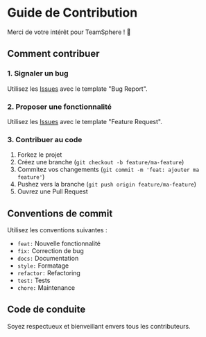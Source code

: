 # Guide de Contribution

Merci de votre intérêt pour TeamSphere ! 🎉

## Comment contribuer

### 1. Signaler un bug

Utilisez les [Issues](https://github.com/votre-username/teamsphere/issues) avec le template "Bug Report".

### 2. Proposer une fonctionnalité

Utilisez les [Issues](https://github.com/votre-username/teamsphere/issues) avec le template "Feature Request".

### 3. Contribuer au code

1. Forkez le projet
2. Créez une branche (`git checkout -b feature/ma-feature`)
3. Commitez vos changements (`git commit -m 'feat: ajouter ma feature'`)
4. Pushez vers la branche (`git push origin feature/ma-feature`)
5. Ouvrez une Pull Request

## Conventions de commit

Utilisez les conventions suivantes :

- `feat:` Nouvelle fonctionnalité
- `fix:` Correction de bug
- `docs:` Documentation
- `style:` Formatage
- `refactor:` Refactoring
- `test:` Tests
- `chore:` Maintenance

## Code de conduite

Soyez respectueux et bienveillant envers tous les contributeurs.